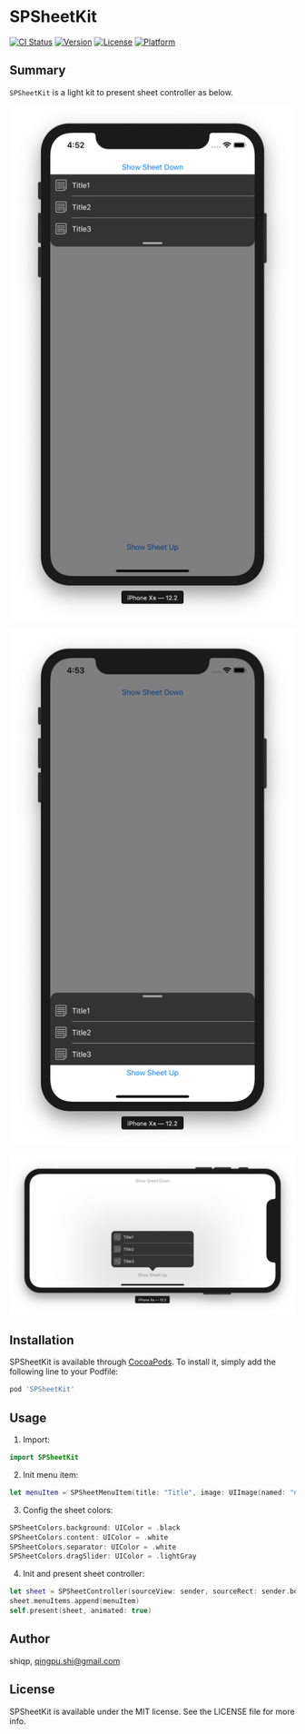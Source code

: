 # SPSheetKit

[![CI Status](https://img.shields.io/travis/shiqp/SPSheetKit.svg?style=flat)](https://travis-ci.org/shiqp/SPSheetKit)
[![Version](https://img.shields.io/cocoapods/v/SPSheetKit.svg?style=flat)](https://cocoapods.org/pods/SPSheetKit)
[![License](https://img.shields.io/cocoapods/l/SPSheetKit.svg?style=flat)](https://cocoapods.org/pods/SPSheetKit)
[![Platform](https://img.shields.io/cocoapods/p/SPSheetKit.svg?style=flat)](https://cocoapods.org/pods/SPSheetKit)

## Summary

`SPSheetKit` is a light kit to present sheet controller as below.

![Present Sheet with Down Direction](ScreenShot1.png)

![Present Sheet with Up Direction](ScreenShot2.png)

![Present Sheet with Regular Width Screen](ScreenShot3.png)

## Installation

SPSheetKit is available through [CocoaPods](https://cocoapods.org). To install
it, simply add the following line to your Podfile:

```ruby
pod 'SPSheetKit'
```
## Usage

1. Import:
```swift
import SPSheetKit
```

2. Init menu item:
```swift
let menuItem = SPSheetMenuItem(title: "Title", image: UIImage(named: "note"), action: #selector(onMenuItemTapped))
```

3. Config the sheet colors:
```swift
SPSheetColors.background: UIColor = .black
SPSheetColors.content: UIColor = .white
SPSheetColors.separator: UIColor = .white
SPSheetColors.dragSlider: UIColor = .lightGray
```

4. Init and present sheet controller:
```swift
let sheet = SPSheetController(sourceView: sender, sourceRect: sender.bounds, presentationOrigin: sender.frame.minY, presentationDirection: .up)
sheet.menuItems.append(menuItem)
self.present(sheet, animated: true)
```

## Author

shiqp, qingpu.shi@gmail.com

## License

SPSheetKit is available under the MIT license. See the LICENSE file for more info.
